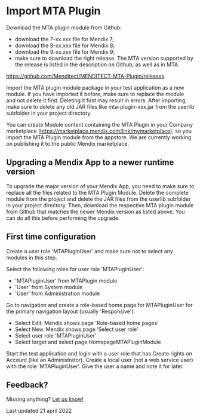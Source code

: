 # Import MTA Plugin

Download the MTA plugin module from Github:
- download the 7-xx.xxx file for Mendix 7;
- download the 8-xx.xxx file for Mendix 8;
- download the 9-xx.xxx file for Mendix 9;
- make sure to download the right release. The MTA version supported by the release is listed in the description on Github, as well as in MTA. 

https://github.com/Menditect/MENDITECT-MTA-Plugin/releases   

Import the MTA plugin module package in your test application as a new module. If you have imported it before, make sure to replace the module and not delete it first. Deleting it first may result in errors. After importing, make sure to delete any old JAR files like mta-plugin-xxx.jar from the userlib subfolder in your project directory. 

<i class="fa fa-exclamation-triangle"></i> You can create Module content containing the MTA Plugin in your Company marketplace (https://marketplace.mendix.com/link/mymarketplace), so you import the MTA Plugin module from the appstore. We are currently working on publishing it to the public Mendix marketplace. 
<br/>

## Upgrading a Mendix App to a newer runtime version

To upgrade the major version of your Mendix App, you need to make sure to replace all the files related to the MTA Plugin Module. Delete the complete module from the project and delete the JAR files from the userlib subfolder in your project directory. Then, download the respective MTA plugin module from Github that matches the newer Mendix version as listed above. You can do all this before performing the upgrade.

## First time configuration

Create a user role 'MTAPluginUser' and make sure not to select any modules in this step.

Select the following roles for user role 'MTAPluginUser':

- 'MTAPluginUser' from MTAPlugin module
- 'User' from System module
- 'User' from Administration module

Go to navigation and create a role-based home page for MTAPluginUser for the primary navigation layout (usually 'Responsive'):

- Select Edit. Mendix shows page 'Role-based home pages'
- Select New. Mendix shows page 'Select user role'
- Select user role 'MTAPluginUser'
- Select target and select page HomepageMTAPluginModule

Start the test application and login with a user role that has Create rights on Account (like an Administrator). Create a local user (not a web service user) with the role 'MTAPluginUser'. Give the user a name and note it for later.

## Feedback?
Missing anything? [Let us know!](mailto:support@menditect.com)

Last updated 21 april 2022